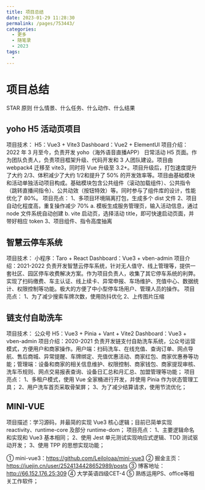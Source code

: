 ```yaml
---
title: 项目总结
date: 2023-01-29 11:28:30
permalink: /pages/753443/
categories:
  - 更多
  - 随笔录
  - 2023
tags:
  - 
---
```


# 项目总结

STAR 原则 什么情景、什么任务、什么动作、什么结果

## yoho H5 活动页项目

项目技术：
    H5：Vue3 + Vite3
    Dashboard：Vue2 + ElementUI
项目介绍：2022 年 3 月至今，负责开发 yoho（海外语音直播APP） 日常活动 H5 页面。作为团队负责人，负责项目框架升级、代码开发和 3 人团队建设。项目由 webpack4 迁移至 vite3，同时将 Vue 升级至 3.2+。项目升级后，打包速度提升了大约 2/3、体积减少了大约 1/2和提升了 50% 的开发效率等。项目由基础模块和活动单独活动项目构成。基础模块包含公共组件（滚动加载组件）、公共指令（跳转直播间指令）、公共动效（按钮特效）等。同时参与了组件库的设计，性能优化了 80%。
项目亮点： 
    1、多项目环境隔离打包，生成多个 dist 文件
    2、项目自动化程度高，重复操作减少 70%
 	    a. 模板生成服务管理页，输入活动信息，通过 node 文件系统自动创建
        b. vite 启动页，选择活动 title，即可快速启动页面，并带好相应 token
    3、项目组件、指令高度抽离

## 智慧云停车系统

项目技术：
    小程序：Taro + React
    Dashboard：Vue3 + vben-admin
项目介绍：2021-2022 负责开发智慧云停车系统，针对无人值守、线上管理等，提供一套社区、园区停车收费解决方案。作为项目负责人，收集了其它停车系统的利弊。实现了扫码缴费、车主认证、线上续卡、异常申报、车场维护、充值中心、数据统计、权限控制等功能。极大的方便了中小型停车场用户、管理人员的操作。
项目亮点：
    1、为了减少搜索车牌次数，使用防抖优化
    2、上传图片压缩

## 链支付自助洗车

项目技术：
    公众号 H5：Vue3 + Pinia + Vant + Vite2
    Dashboard：Vue3 + vben-admin
项目介绍：2020-2021 负责开发链支付自助洗车系统，公众号运营模式，方便用户和商家操作。用户端：扫码洗车、在线充值、查询订单、网点导航、售后商城、异常提醒、车牌绑定、充值优惠活动、商家红包、商家优惠券等功能；管理端：设备和商家的相关信息维护、权限控制、商家钱包、商家提现审核、洗车币规则、网点交易报表查询、设备日汇总和月汇总、加盟管理等功能；
项目亮点：
    1、多租户模式，使用 Vue 全家桶进行开发，并使用 Pinia 作为状态管理工具；
    2、用户洗车首页采取骨架屏；
    3、为了减少结算请求，使用节流优化；

## MINI-VUE

项目描述：学习源码，并最简的实现 Vue3 核心逻辑；目前已简单实现 reactivity、runtime-core 及部分 runtime-dom；
项目亮点：
    1、主要逻辑命名和实现和 Vue3 基本相同；
    2、使用 Jest 单元测试实现响应式逻辑、TDD 测试驱动开发；
    3、使用 TPP 的思想实现功能；

① mini-vue3：https://github.com/Leiloloaa/mini-vue3
② 掘金主页：https://juejin.cn/user/2524134428652989/posts
③ 博客地址：http://66.152.176.25:309
④ 大学英语四级CET-4
⑤ 熟练运用PS、office等相关工作软件；

